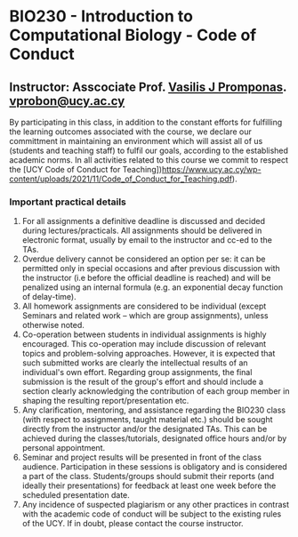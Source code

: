 # BIO230 - Introduction to Computational Biology - Code of Conduct

## Instructor: Asscociate Prof. [Vasilis J Promponas](https://www.ucy.ac.cy/dir/el/component/comprofiler/userprofile/vprobon). [vprobon@ucy.ac.cy](mailto:vprobon@ucy.ac.cy)

By participating in this class, in addition to the constant efforts for fulfilling the learning outcomes associated with the course, we declare our committment in maintaining an environment which will assist all of us (students and teaching staff) to fulfil our goals, according to the established academic norms. In all activities related to this course we commit to respect the [UCY Code of Conduct for Teaching])https://www.ucy.ac.cy/wp-content/uploads/2021/11/Code_of_Conduct_for_Teaching.pdf).


### Important practical details

1. For all assignments a definitive deadline is discussed and decided during lectures/practicals. All assignments should be delivered in electronic format, usually by email to the instructor and cc-ed to the TAs. 
2. Overdue delivery cannot be considered an option per se: it can be permitted only in special occasions and after previous discussion with the instructor (i.e before the official deadline is reached) and will be penalized using an internal formula (e.g. an exponential decay function of delay-time). 
3. All homework assignments are considered to be individual (except Seminars and related work – which are group assignments), unless otherwise noted.
4. Co-operation between students in individual assignments is highly encouraged. This co-operation may include discussion of relevant topics and problem-solving approaches. However, it is expected that such submitted works are clearly the intellectual results of an individual's own effort. Regarding group assignments, the final submission is the result of the group's effort and should include a section clearly acknowledging the contribution of each group member in shaping the resulting report/presentation etc. 
5. Any clarification, mentoring, and assistance regarding the BIO230 class (with respect to assignments, taught material etc.) should be sought directly from the instructor and/or the designated TAs. This can be achieved during the classes/tutorials, designated office hours and/or by personal appointment. 
6. Seminar and project results will be presented in front of the class audience. Participation in these sessions is obligatory and is considered a part of the class. Students/groups should submit their reports (and ideally their presentations) for feedback at least one week before the scheduled presentation date. 
7. Any incidence of suspected plagiarism or any other practices in contrast with the academic code of conduct will be subject to the existing rules of the UCY. If in doubt, please contact the course instructor.

